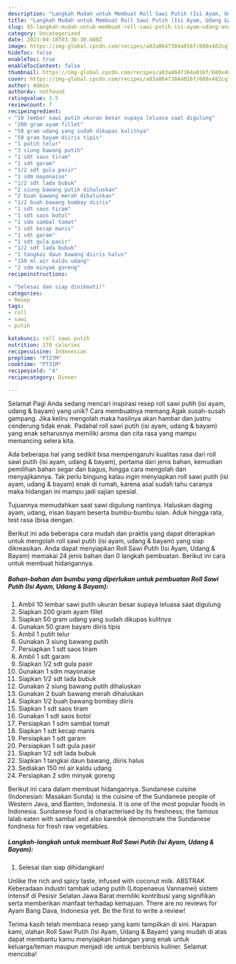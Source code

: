 ```yaml
---
description: "Langkah Mudah untuk Membuat Roll Sawi Putih (Isi Ayam, Udang &amp;amp; Bayam) yang Lezat Sekali, Mengugah Selera"
title: "Langkah Mudah untuk Membuat Roll Sawi Putih (Isi Ayam, Udang &amp;amp; Bayam) yang Lezat Sekali, Mengugah Selera"
slug: 95-langkah-mudah-untuk-membuat-roll-sawi-putih-isi-ayam-udang-and-amp-bayam-yang-lezat-sekali-mengugah-selera
category: Uncategorized
date: 2023-04-18T03:36:30.680Z
image: https://img-global.cpcdn.com/recipes/a83a8647384a016f/680x482cq70/roll-sawi-putih-isi-ayam-udang-bayam-foto-resep-utama.jpg
hideToc: false
enableToc: true
enableTocContent: false
thumbnail: https://img-global.cpcdn.com/recipes/a83a8647384a016f/680x482cq70/roll-sawi-putih-isi-ayam-udang-bayam-foto-resep-utama.jpg
cover: https://img-global.cpcdn.com/recipes/a83a8647384a016f/680x482cq70/roll-sawi-putih-isi-ayam-udang-bayam-foto-resep-utama.jpg
author: Admin
authorAv: notfound
ratingvalue: 3.5
reviewcount: 7
recipeingredient:
- "10 lembar sawi putih ukuran besar supaya leluasa saat digulung"
- "200 gram ayam fillet"
- "50 gram udang yang sudah dikupas kulitnya"
- "50 gram bayam diiris tipis"
- "1 putih telur"
- "3 siung bawang putih"
- "1 sdt saos tiram"
- "1 sdt garam"
- "1/2 sdt gula pasir"
- "1 sdm mayonaise"
- "1/2 sdt lada bubuk"
- "2 siung bawang putih dihaluskan"
- "2 buah bawang merah dihaluskan"
- "1/2 buah bawang bombay diiris"
- "1 sdt saos tiram"
- "1 sdt saos botol"
- "1 sdm sambal tomat"
- "1 sdt kecap manis"
- "1 sdt garam"
- "1 sdt gula pasir"
- "1/2 sdt lada bubuk"
- "1 tangkai daun bawang diiris halus"
- "150 ml air kaldu udang"
- "2 sdm minyak goreng"
recipeinstructions:

- "Selesai dan siap dinikmati!"
categories:
- Resep
tags:
- roll
- sawi
- putih

katakunci: roll sawi putih 
nutrition: 278 calories
recipecuisine: Indonesian
preptime: "PT27M"
cooktime: "PT31M"
recipeyield: "4"
recipecategory: Dinner

---
```



Selamat Pagi Anda sedang mencari inspirasi resep roll sawi putih (isi ayam, udang &amp; bayam) yang unik? Cara membuatnya memang Agak susah-susah gampang. Jika keliru mengolah maka hasilnya akan hambar dan justru cenderung tidak enak. Padahal roll sawi putih (isi ayam, udang &amp; bayam) yang enak seharusnya memiliki aroma dan cita rasa yang mampu memancing selera kita.


Ada beberapa hal yang sedikit bisa mempengaruhi kualitas rasa dari roll sawi putih (isi ayam, udang &amp; bayam), pertama dari jenis bahan, kemudian pemilihan bahan segar dan bagus, hingga cara mengolah dan menyajikannya. Tak perlu bingung kalau ingin menyiapkan roll sawi putih (isi ayam, udang &amp; bayam) enak di rumah, karena asal sudah tahu caranya maka hidangan ini mampu jadi sajian spesial.

Tujuannya memudahkan saat sawi digulung nantinya. Haluskan daging ayam, udang, irisan bayam beserta bumbu-bumbu isian. Aduk hingga rata, test rasa (bisa dengan.


Berikut ini ada beberapa cara mudah dan praktis yang dapat diterapkan untuk mengolah roll sawi putih (isi ayam, udang &amp; bayam) yang siap dikreasikan. Anda dapat menyiapkan Roll Sawi Putih (Isi Ayam, Udang &amp; Bayam) memakai 24 jenis bahan dan 0 langkah pembuatan. Berikut ini cara untuk membuat hidangannya.

<!--inarticleads1-->

##### Bahan-bahan dan bumbu yang diperlukan untuk pembuatan Roll Sawi Putih (Isi Ayam, Udang &amp; Bayam):

1. Ambil 10 lembar sawi putih ukuran besar supaya leluasa saat digulung
1. Siapkan 200 gram ayam fillet
1. Siapkan 50 gram udang yang sudah dikupas kulitnya
1. Gunakan 50 gram bayam diiris tipis
1. Ambil 1 putih telur
1. Gunakan 3 siung bawang putih
1. Persiapkan 1 sdt saos tiram
1. Ambil 1 sdt garam
1. Siapkan 1/2 sdt gula pasir
1. Gunakan 1 sdm mayonaise
1. Siapkan 1/2 sdt lada bubuk
1. Gunakan 2 siung bawang putih dihaluskan
1. Gunakan 2 buah bawang merah dihaluskan
1. Siapkan 1/2 buah bawang bombay diiris
1. Siapkan 1 sdt saos tiram
1. Gunakan 1 sdt saos botol
1. Persiapkan 1 sdm sambal tomat
1. Siapkan 1 sdt kecap manis
1. Persiapkan 1 sdt garam
1. Persiapkan 1 sdt gula pasir
1. Siapkan 1/2 sdt lada bubuk
1. Siapkan 1 tangkai daun bawang, diiris halus
1. Sediakan 150 ml air kaldu udang
1. Persiapkan 2 sdm minyak goreng


Berikut ini cara dalam membuat hidangannya. Sundanese cuisine (Indonesian: Masakan Sunda) is the cuisine of the Sundanese people of Western Java, and Banten, Indonesia. It is one of the most popular foods in Indonesia. Sundanese food is characterised by its freshness; the famous lalab eaten with sambal and also karedok demonstrate the Sundanese fondness for fresh raw vegetables. 

<!--inarticleads2-->

##### Langkah-langkah untuk membuat Roll Sawi Putih (Isi Ayam, Udang &amp; Bayam):


1. Selesai dan siap dihidangkan!

Unlike the rich and spicy taste, infused with coconut milk. ABSTRAK Keberadaan industri tambak udang putih (Litopenaeus Vannamei) sistem intensif di Pesisir Selatan Jawa Barat memiliki kontribusi yang signifikan serta memberikan manfaat terhadap kemajuan. There are no reviews for Ayam Bang Dava, Indonesia yet. Be the first to write a review! 

Terima kasih telah membaca resep yang kami tampilkan di sini. Harapan kami, olahan Roll Sawi Putih (Isi Ayam, Udang &amp; Bayam) yang mudah di atas dapat membantu kamu menyiapkan hidangan yang enak untuk keluarga/teman maupun menjadi ide untuk berbisnis kuliner. Selamat mencoba!

